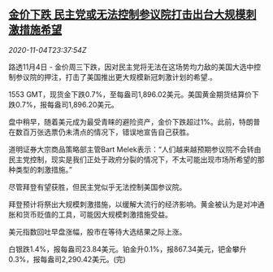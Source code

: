 <!--1604535805000-->
[金价下跌 民主党或无法控制参议院打击出台大规模刺激措施希望](https://cn.reuters.com/article/global-precious-metal-drv-1105-idCNKBS27K2Y8)
------

<div><i>2020-11-04T23:37:54Z</i></div><p>路透11月4日 - 金价周三下跌，因对民主党将无法在这场势均力敌的美国大选中控制参议院的押注，打击了美国推出更大规模新冠刺激计划的希望.。</p><p>1553 GMT，现货金下跌0.7%，至每盎司1,896.02美元。美国黄金期货结算价下跌0.7%，报每盎司1,896.20美元。</p><p>盘中稍早，随着美元成为最受青睐的避险资产，金价下跌超过1%。此前，特朗普在数百万张选票仍未清点的情况下，错误地宣告自己获胜。</p><p>道明证券大宗商品策略部主管Bart Melek表示：“人们越来越预期参议院不会转由民主党控制，现实是我们正处于政府分裂的情况下，不太可能出现市场所希望的那种类型的刺激措施。”</p><p>尽管拜登有望获胜，但民主党似乎无法控制美国参议院。</p><p>拜登预计将祭出大规模刺激措施，以缓解大流行的经济影响。黄金被认为是对冲通胀和货币贬值的工具，可能因大规模刺激措施受益。</p><p>美元指数回吐早盘涨幅，股市在等待大选结果之际上涨。</p><p>白银跌1.4%，报每盎司23.84美元。铂金升0.1%，报867.34美元，钯金攀升0.3%，报每盎司2,290.42美元。(完)</p>
